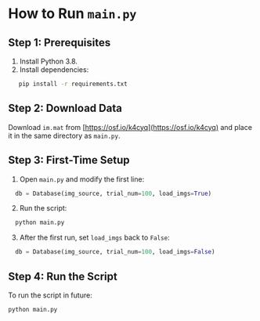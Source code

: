 # How to Run `main.py`

## Step 1: Prerequisites
1. Install Python 3.8.  
2. Install dependencies:
```bash
   pip install -r requirements.txt
```
   
## Step 2: Download Data  
Download `im.mat` from [https://osf.io/k4cyq](https://osf.io/k4cyq) and place it in the same directory as `main.py`.

## Step 3: First-Time Setup  
1. Open `main.py` and modify the first line:
 ```python
   db = Database(img_source, trial_num=100, load_imgs=True)
  ```
2. Run the script:
```bash
  python main.py
```
3. After the first run, set `load_imgs` back to `False`:
```python
  db = Database(img_source, trial_num=100, load_imgs=False)
```
## Step 4: Run the Script
To run the script in future:
```bash
python main.py
```



